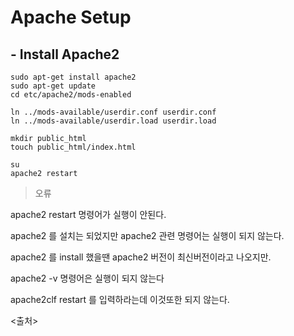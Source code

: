 # Apache Setup
## - Install Apache2
```
sudo apt-get install apache2
sudo apt-get update
cd etc/apache2/mods-enabled

ln ../mods-available/userdir.conf userdir.conf
ln ../mods-available/userdir.load userdir.load

mkdir public_html
touch public_html/index.html

su
apache2 restart
```

>오류

apache2 restart 명령어가 실행이 안된다.

apache2 를 설치는 되었지만 apache2 관련 명령어는 실행이 되지 않는다.

apache2 를 install 했을땐 apache2 버전이 최신버전이라고 나오지만.

apache2 -v 명령어은 실행이 되지 않는다 

apache2clf restart 를 입력하라는데 이것또한 되지 않는다.

<a src="https://starblood.tistory.com/entry/Debian-Apache-%EC%84%A4%EC%B9%98%EC%99%80-%EA%B0%9C%EC%9D%B8-home-directory-%EC%84%A4%EC%A0%95"><출처></a>

